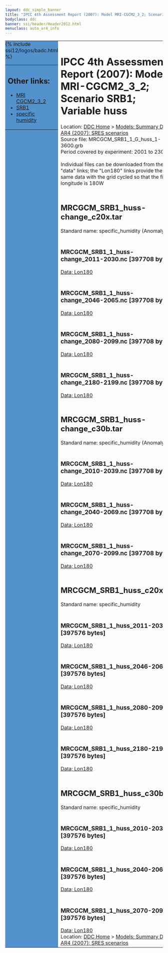 ```yaml
---
layout: ddc_simple_banner
title: "IPCC 4th Assessment Report (2007): Model MRI-CGCM2_3_2; Scenario SRB1; Variable huss"
bodyclass: ddc
banner: ssi/header/Header2012.html
menuclass: auto_ar4_info
---
```



<table width="100%" border="0" cellspacing="0" cellpadding="0" style="border-collapse: collapse;">
<tr style="margin:0;padding:0;border:0;">
<td style="margin:0;padding:0;border:0;height:1pt;width:150pt;background:#5492CD;" valign="top" >

<div id="lh-col2" class="auto_ar4_info">
<table class="menumain" bgcolor="#5492CD" cellspacing="0" width="100%" border="0">
<tr><td>
<h2> Other links:</h2>
<ul>
<li><a href="/auto/ar4/model-MRI-CGCM2_3_2.html">MRI<br/>CGCM2_3_2</a></li>
<li><a href="/auto/ar4/scenario-SRB1.html">SRB1</a></li>
<li><a href="/auto/ar4/var-specific_humidity.html">specific humidity</a></li>
</ul>
</td></tr>
{% include ssi12/logos/badc.html %}
</table>
</div>
</td>
<td><h1>IPCC 4th Assessment Report (2007): Model MRI-CGCM2_3_2; Scenario SRB1; Variable huss</h1>

<!-- Breadcrumb1 -->
<div id="breadcrumb1" align="left">
Location: <a href="/index.html">DDC Home</a> > <a href="/sim/gcm_clim/">Models: Summary Data</a>
> <a href="/sim/gcm_clim/SRES_AR4/index.html">AR4 (2007): SRES scenarios</a>
</div>
<!-- End of Breadcrumb1 -->Source file: MRCGCM_SRB1_1_G_huss_1-3600.grb
<br/>
Period covered by experiment: 2001 to 2300<br/>
<br/>Individual files can be downloaded from the "data" links; the "Lon180" links provide the same data
         with the grid cycled so that the first longitude is 180W<br/>
<br/><h2>MRCGCM_SRB1_huss-change_c20x.tar</h2>
Standard name: specific_humidity (Anomaly)<br>
<br/><h3>MRCGCM_SRB1_1_huss-change_2011-2030.nc [397708 bytes]</h3>
<a href="/cgi-bin/downl/ar4_nc/huss/MRCGCM_SRB1_1_huss-change_2011-2030.nc">Data; </a><a href="/cgi-bin/downl/ar4_nc/huss/MRCGCM_SRB1_1_huss-change_2011-2030.cyto180.nc"> Lon180</a><br/>
<br/><h3>MRCGCM_SRB1_1_huss-change_2046-2065.nc [397708 bytes]</h3>
<a href="/cgi-bin/downl/ar4_nc/huss/MRCGCM_SRB1_1_huss-change_2046-2065.nc">Data; </a><a href="/cgi-bin/downl/ar4_nc/huss/MRCGCM_SRB1_1_huss-change_2046-2065.cyto180.nc"> Lon180</a><br/>
<br/><h3>MRCGCM_SRB1_1_huss-change_2080-2099.nc [397708 bytes]</h3>
<a href="/cgi-bin/downl/ar4_nc/huss/MRCGCM_SRB1_1_huss-change_2080-2099.nc">Data; </a><a href="/cgi-bin/downl/ar4_nc/huss/MRCGCM_SRB1_1_huss-change_2080-2099.cyto180.nc"> Lon180</a><br/>
<br/><h3>MRCGCM_SRB1_1_huss-change_2180-2199.nc [397708 bytes]</h3>
<a href="/cgi-bin/downl/ar4_nc/huss/MRCGCM_SRB1_1_huss-change_2180-2199.nc">Data; </a><a href="/cgi-bin/downl/ar4_nc/huss/MRCGCM_SRB1_1_huss-change_2180-2199.cyto180.nc"> Lon180</a><br/>
<br/><h2>MRCGCM_SRB1_huss-change_c30b.tar</h2>
Standard name: specific_humidity (Anomaly)<br>
<br/><h3>MRCGCM_SRB1_1_huss-change_2010-2039.nc [397708 bytes]</h3>
<a href="/cgi-bin/downl/ar4_nc/huss/MRCGCM_SRB1_1_huss-change_2010-2039.nc">Data; </a><a href="/cgi-bin/downl/ar4_nc/huss/MRCGCM_SRB1_1_huss-change_2010-2039.cyto180.nc"> Lon180</a><br/>
<br/><h3>MRCGCM_SRB1_1_huss-change_2040-2069.nc [397708 bytes]</h3>
<a href="/cgi-bin/downl/ar4_nc/huss/MRCGCM_SRB1_1_huss-change_2040-2069.nc">Data; </a><a href="/cgi-bin/downl/ar4_nc/huss/MRCGCM_SRB1_1_huss-change_2040-2069.cyto180.nc"> Lon180</a><br/>
<br/><h3>MRCGCM_SRB1_1_huss-change_2070-2099.nc [397708 bytes]</h3>
<a href="/cgi-bin/downl/ar4_nc/huss/MRCGCM_SRB1_1_huss-change_2070-2099.nc">Data; </a><a href="/cgi-bin/downl/ar4_nc/huss/MRCGCM_SRB1_1_huss-change_2070-2099.cyto180.nc"> Lon180</a><br/>
<br/><h2>MRCGCM_SRB1_huss_c20x.tar</h2>
Standard name: specific_humidity<br>
<br/><h3>MRCGCM_SRB1_1_huss_2011-2030.nc [397576 bytes]</h3>
<a href="/cgi-bin/downl/ar4_nc/huss/MRCGCM_SRB1_1_huss_2011-2030.nc">Data; </a><a href="/cgi-bin/downl/ar4_nc/huss/MRCGCM_SRB1_1_huss_2011-2030.cyto180.nc"> Lon180</a><br/>
<br/><h3>MRCGCM_SRB1_1_huss_2046-2065.nc [397576 bytes]</h3>
<a href="/cgi-bin/downl/ar4_nc/huss/MRCGCM_SRB1_1_huss_2046-2065.nc">Data; </a><a href="/cgi-bin/downl/ar4_nc/huss/MRCGCM_SRB1_1_huss_2046-2065.cyto180.nc"> Lon180</a><br/>
<br/><h3>MRCGCM_SRB1_1_huss_2080-2099.nc [397576 bytes]</h3>
<a href="/cgi-bin/downl/ar4_nc/huss/MRCGCM_SRB1_1_huss_2080-2099.nc">Data; </a><a href="/cgi-bin/downl/ar4_nc/huss/MRCGCM_SRB1_1_huss_2080-2099.cyto180.nc"> Lon180</a><br/>
<br/><h3>MRCGCM_SRB1_1_huss_2180-2199.nc [397576 bytes]</h3>
<a href="/cgi-bin/downl/ar4_nc/huss/MRCGCM_SRB1_1_huss_2180-2199.nc">Data; </a><a href="/cgi-bin/downl/ar4_nc/huss/MRCGCM_SRB1_1_huss_2180-2199.cyto180.nc"> Lon180</a><br/>
<br/><h2>MRCGCM_SRB1_huss_c30b.tar</h2>
Standard name: specific_humidity<br>
<br/><h3>MRCGCM_SRB1_1_huss_2010-2039.nc [397576 bytes]</h3>
<a href="/cgi-bin/downl/ar4_nc/huss/MRCGCM_SRB1_1_huss_2010-2039.nc">Data; </a><a href="/cgi-bin/downl/ar4_nc/huss/MRCGCM_SRB1_1_huss_2010-2039.cyto180.nc"> Lon180</a><br/>
<br/><h3>MRCGCM_SRB1_1_huss_2040-2069.nc [397576 bytes]</h3>
<a href="/cgi-bin/downl/ar4_nc/huss/MRCGCM_SRB1_1_huss_2040-2069.nc">Data; </a><a href="/cgi-bin/downl/ar4_nc/huss/MRCGCM_SRB1_1_huss_2040-2069.cyto180.nc"> Lon180</a><br/>
<br/><h3>MRCGCM_SRB1_1_huss_2070-2099.nc [397576 bytes]</h3>
<a href="/cgi-bin/downl/ar4_nc/huss/MRCGCM_SRB1_1_huss_2070-2099.nc">Data; </a><a href="/cgi-bin/downl/ar4_nc/huss/MRCGCM_SRB1_1_huss_2070-2099.cyto180.nc"> Lon180</a><br/>
<!-- Breadcrumb2 -->
<div id="breadcrumb2" align="left">
Location: <a href="/index.html">DDC Home</a> > <a href="/sim/gcm_clim/">Models: Summary Data</a>
> <a href="/sim/gcm_clim/SRES_AR4/index.html">AR4 (2007): SRES scenarios</a>
</div>
<!-- End of Breadcrumb2 --></td></tr></table>
